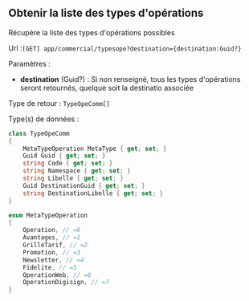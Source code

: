 ## <span id='listedestypes'>Obtenir la liste des types d'opérations</span>

Récupère la liste des types d'opérations possibles

Url :`[GET] app/commercial/typesope?destination={destination:Guid?}`

Paramètres : 

- **destination** (Guid?) : Si non renseigné, tous les types d'opérations seront retournés, quelque soit la destinatio associée

Type de retour : `TypeOpeComm[]`

Type(s) de données :

```csharp
class TypeOpeComm
{
	MetaTypeOperation MetaType { get; set; }
	Guid Guid { get; set; }
	string Code { get; set; }
	string Namespace { get; set; }
	string Libelle { get; set; }
	Guid DestinationGuid { get; set; }
	string DestinationLibelle { get; set; }
}

enum MetaTypeOperation
{
	Operation, // =0
	Avantages, // =1
	GrilleTarif, // =2
	Promotion, // =3
	Newsletter, // =4
	Fidelite, // =5
	OperationWeb, // =6
	OperationDigisign, // =7
}

```
